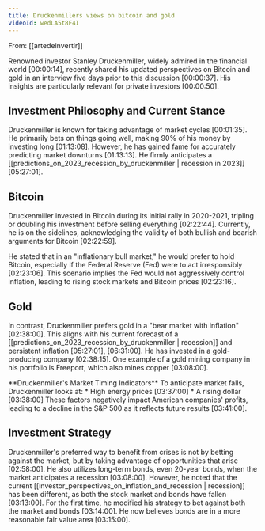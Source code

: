 ```yaml
---
title: Druckenmillers views on bitcoin and gold
videoId: wedLA5t8F4I
---
```


From: [[artedeinvertir]] <br/> 

Renowned investor Stanley Druckenmiller, widely admired in the financial world <a class="yt-timestamp" data-t="00:00:14">[00:00:14]</a>, recently shared his updated perspectives on Bitcoin and gold in an interview five days prior to this discussion <a class="yt-timestamp" data-t="00:00:37">[00:00:37]</a>. His insights are particularly relevant for private investors <a class="yt-timestamp" data-t="00:00:50">[00:00:50]</a>.

## Investment Philosophy and Current Stance
Druckenmiller is known for taking advantage of market cycles <a class="yt-timestamp" data-t="00:01:35">[00:01:35]</a>. He primarily bets on things going well, making 90% of his money by investing long <a class="yt-timestamp" data-t="01:13:08">[01:13:08]</a>. However, he has gained fame for accurately predicting market downturns <a class="yt-timestamp" data-t="01:13:13">[01:13:13]</a>. He firmly anticipates a [[predictions_on_2023_recession_by_druckenmiller | recession in 2023]] <a class="yt-timestamp" data-t="05:27:01">[05:27:01]</a>.

## Bitcoin
Druckenmiller invested in Bitcoin during its initial rally in 2020-2021, tripling or doubling his investment before selling everything <a class="yt-timestamp" data-t="02:22:44">[02:22:44]</a>. Currently, he is on the sidelines, acknowledging the validity of both bullish and bearish arguments for Bitcoin <a class="yt-timestamp" data-t="02:22:59">[02:22:59]</a>.

He stated that in an "inflationary bull market," he would prefer to hold Bitcoin, especially if the Federal Reserve (Fed) were to act irresponsibly <a class="yt-timestamp" data-t="02:23:06">[02:23:06]</a>. This scenario implies the Fed would not aggressively control inflation, leading to rising stock markets and Bitcoin prices <a class="yt-timestamp" data-t="02:23:16">[02:23:16]</a>.

## Gold
In contrast, Druckenmiller prefers gold in a "bear market with inflation" <a class="yt-timestamp" data-t="02:38:00">[02:38:00]</a>. This aligns with his current forecast of a [[predictions_on_2023_recession_by_druckenmiller | recession]] and persistent inflation <a class="yt-timestamp" data-t="05:27:01">[05:27:01]</a>, <a class="yt-timestamp" data-t="06:31:00">[06:31:00]</a>. He has invested in a gold-producing company <a class="yt-timestamp" data-t="02:38:15">[02:38:15]</a>. One example of a gold mining company in his portfolio is Freeport, which also mines copper <a class="yt-timestamp" data-t="03:08:00">[03:08:00]</a>.

<div class="callout">
**Druckenmiller's Market Timing Indicators**
To anticipate market falls, Druckenmiller looks at:
*   High energy prices <a class="yt-timestamp" data-t="03:37:00">[03:37:00]</a>
*   A rising dollar <a class="yt-timestamp" data-t="03:38:00">[03:38:00]</a>
These factors negatively impact American companies' profits, leading to a decline in the S&P 500 as it reflects future results <a class="yt-timestamp" data-t="03:41:00">[03:41:00]</a>.
</div>

## Investment Strategy
Druckenmiller's preferred way to benefit from crises is not by betting against the market, but by taking advantage of opportunities that arise <a class="yt-timestamp" data-t="02:58:00">[02:58:00]</a>. He also utilizes long-term bonds, even 20-year bonds, when the market anticipates a recession <a class="yt-timestamp" data-t="03:08:00">[03:08:00]</a>. However, he noted that the current [[investor_perspectives_on_inflation_and_recession | recession]] has been different, as both the stock market and bonds have fallen <a class="yt-timestamp" data-t="03:13:00">[03:13:00]</a>. For the first time, he modified his strategy to bet against both the market and bonds <a class="yt-timestamp" data-t="03:14:00">[03:14:00]</a>. He now believes bonds are in a more reasonable fair value area <a class="yt-timestamp" data-t="03:15:00">[03:15:00]</a>.